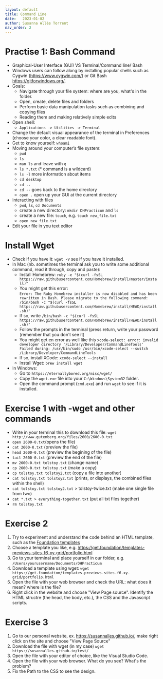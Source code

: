 ```yaml
---
layout: default
title: Command Line
date:   2023-01-02
author: Susanna Allés Torrent
nav_order: 2
---
```


# Practise 1: Bash Command

- Graphical-User Interface (GUI) VS Terminal/Command line/ Bash
- Windows users can follow along by installing popular shells such as Cygwin (<https://www.cygwin.com/>) or Git Bash <https://gitforwindows.org/>.
- Goals:
  * Navigate through your file system: where are you, what's in the folder.
  * Open, create, delete files and folders
  * Perform basic data manipulation tasks such as combining and copying files
  * Reading them and making relatively simple edits
- Open shell:
  * `Applications -> Utilities -> Terminal`
- Change the default visual appearance of the terminal in Preferences (choose your color, a clear readable font).
- Get to know yourself: `whoami`
- Moving around your computer’s file system:
  * `pwd`
  * `ls`
  * `man ls` and leave with `q`
  * `ls *.txt` (* command is a wildcard)
  * `ls -l` more information about items
  * `cd desktop`
  * `cd ..`
  * `cd --` goes back to the home directory
  * `open .` open up your GUI at the current directory
- Interacting with files
  * `pwd`, `ls`, `cd Documents`
  * create a new directory: `mkdir DHPracticum` and `ls`
  * create a new file: `touch`, e.g. `touch new_file.txt`
  * `open new_file.txt`
- Edit your file in you text editor 

# Install Wget
- Check if you have it: `wget -V` see if you have it installed.
- In Mac (nb. sometimes the terminal ask you to write some additional command, read it through, copy and paste):
  * Install Homebrew: `ruby -e "$(curl -fsSL https://raw.githubusercontent.com/Homebrew/install/master/install)"`
  * You might get this error:  
    `Error: The Ruby Homebrew installer is now disabled and has been rewritten in
Bash. Please migrate to the following command:
  /bin/bash -c "$(curl -fsSL https://raw.githubusercontent.com/Homebrew/install/HEAD/install.sh)"`
  * If so, write `/bin/bash -c "$(curl -fsSL https://raw.githubusercontent.com/Homebrew/install/HEAD/install.sh)"`
  * Follow the prompts in the terminal (press return, write your password (remember that you don't see it)
  * You might get en error as well like this 
    `xcode-select: error: invalid developer directory '/Library/Developer/CommandLineTools'
     Failed during: /usr/bin/sudo /usr/bin/xcode-select --switch /Library/Developer/CommandLineTools`
  * If so, install XCode: `xcode-select --install`
  * Install Wget: `brew install wget`
- In Windows:
  * Go to `https://eternallybored.org/misc/wget/`
  * Copy the `wget.exe` file into your `C:\Windows\System32` folder.
  * Open the command prompt (`cmd.exe`) and run `wget` to see if it is installed.

# Exercise 1 with -wget and other commands 
  * Write in your terminal this to download this file: `wget http://www.gutenberg.org/files/2600/2600-0.txt`
  * `open 2600-0.txt`(opens the file)
  * `cat 2600-0.txt` (preview the file)
  * `head 2600-0.txt` (preview the begining of the file)
  * `tail 2600-0.txt` (preview the end of the file)
  * `mv 2600-0.txt tolstoy.txt` (change name)
  * `cp 2600-0.txt tolstoy.txt` (make a copy)
  * `cp tolstoy.txt tolstoy2.txt` (copy a file into another)
  * `cat tolstoy.txt tolstoy2.txt` (prints, or displays, the combined files within the shell)
  * `cat tolstoy.txt tolstoy2.txt` > tolstoy-twice.txt (make one single file from two)
  * `cat *.txt > everything-together.txt` (put all txt files together)
  * `rm tolstoy.txt`

# Exercise 2 

1. Try to experiment and understand the code behind an HTML template, such as the [Foundation templates](https://get.foundation/templates.html)
2. Choose a template you like, e.g. <https://get.foundation/templates-previews-sites-f6-xy-grid/portfolio.html>
3. Go to your terminal and place yourself in our folder, e.g. `/Users/yourusername/Documents/DHPracticum`
4. Download a template using wget: `wget https://get.foundation/templates-previews-sites-f6-xy-grid/portfolio.html`
5. Open the file with your web browser and check the URL: what does it mean? where is the file?
6. Right click in the website and choose "View Page source". Identify the HTML structre (the head, the body, etc.), the CSS and the Javascript scripts. 

# Exercise 3

  1. Go to our personal website, ex. <https://susannalles.github.io/>, make right click on the site and choose "View Page Source"
  2. Download the file with wget (in my case) `wget https://susannalles.github.io/test/`
  3. Open the file with your editor of choice, like the Visual Studio Code.
  4. Open the file with your web browser. What do you see? What's the problem?
  5. Fix the Path to the CSS to see the design. 

  
